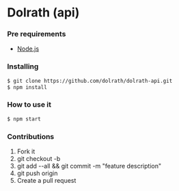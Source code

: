 # Dolrath (api)

### Pre requirements

* [Node.js](https://nodejs.org/en/download/)

### Installing

``` bash
$ git clone https://github.com/dolrath/dolrath-api.git
$ npm install
```

### How to use it

``` bash
$ npm start
```

### Contributions

1. Fork it
2. git checkout -b <branch-name>
3. git add --all && git commit -m "feature description"
4. git push origin <branch-name>
5. Create a pull request